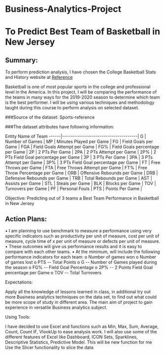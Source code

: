 # Business-Analytics-Project

# **To Predict Best Team of Basketball in New Jersey**


## **Summary**:

To perform prediction analysis, I have chosen the College Basketball Stats and History website at [Reference](https://www.sports-reference.com/cbb/)

Basketball is one of most popular sports in the college and professional level in the America. 
In this project, I will be comparing the performance of the teams in many ways for the 2019-2020 season to determine which team is the best performer.
I will be using various techniques and methodology taught during this course to perform analysis on selected dataset.

###Source of the dataset: Sports-reference 

###The dataset attributes have following information:


Entity	Name of Team
------|--------------------------------------|
G |	Number of Games | MP |	Minutes Played per Game | FG |	Field Goals per Game |
FGA |	Field Goals Attempt per Game |
FG% |	Field Goals percentage per Game |
2P |	2 PTs Per Game |
2PA |	2 PTs Attempt per Game |
2P% |	2 PTs Field Goal percentage per Game |
3P |	3 PTs Per Game |
3PA |	3 PTs Attempt per Game |
3P% |	3 PTs Field Goal percentage per Game |
FT |	Free Throws per Game |
FTA |	Free Throws Attempt per Game |
FT% |	Free Throw Percentage per Game |
ORB |	Offensive Rebounds per Game |
DRB |	Defensive Rebounds per Game |
TRB |	Total Rebounds per Game |
AST |	Assists per Game |
STL |	Steals per Game |
BLK |	Blocks per Game |
TOV |	Turnovers per Game |
PF |	Personal Fouls |
PTS |	Points Per Game |

Objective: Predicting out of 3 teams a Best Team Performance in Basketball in New Jersey


## **Action Plans**: 

•	I am planning to use benchmark to measure a performance using very specific indicators such as productivity per unit of measure, cost per unit of measure, cycle time of x per unit of measure or defects per unit of measure.
•	These outcomes will give us performance results and it is easy to compare with each other teams.
•	At the minimum, will include the following performance indicators for each team:
o	Number of games won 
o	Number of games lost 
o	PTS -- Total Points 
o	G -- Number of Games played during the season
o	FG% -- Field Goal Percentage 
o	2P% -- 2 Points Field Goal percentage per Game 
o	TOV -- Total Turnovers

Expectations:

Apply all the knowledge of lessons learned in class, in additional try out more Business analytics techniques on the data set, to find out what could be more scope of study in different area. The main aim of project to gain experience in versatile Business analytics subject.

Using Tools:

I have decided to use Excel and functions such as Min, Max, Sum, Average, Count, Count IF, VlookUp to ease analysis work. I will also use some of the different features of Excel like Dashboard, ICON Sets, Sparklines, Descriptive Statistics, Predictive Model. This will be new function for me Use the Slicer functionality to slice the data


